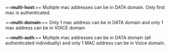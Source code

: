 
==**multi-host**:== 
Multiple mac addresses can be in DATA domain. Only first mac is authenticated.

==**multi-domain**:== 
Only 1 mac address can be in DATA domain and only 1 mac address can be in VOICE domain

==**multi-auth**:== 
Multiple mac addresses can be in DATA domain (all authenticated individually) and only 1 MAC address can be in Voice domain.